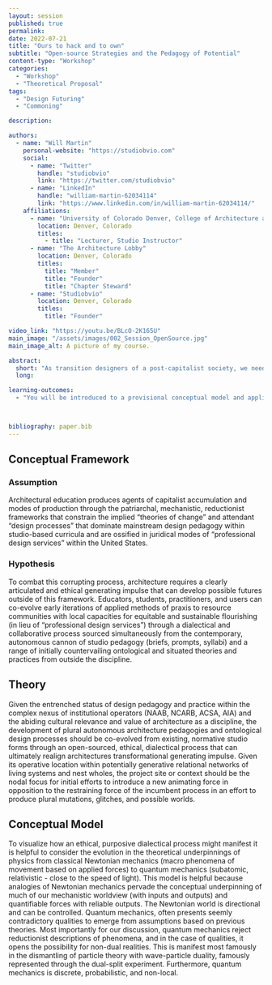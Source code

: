 ```yaml
---
layout: session
published: true
permalink:
date: 2022-07-21
title: "Ours to hack and to own"
subtitle: "Open-source Strategies and the Pedagogy of Potential"
content-type: "Workshop"
categories:
  - "Workshop"
  - "Theoretical Proposal"
tags:
  - "Design Futuring"
  - "Commoning"

description:

authors:
  - name: "Will Martin"
    personal-website: "https://studiobvio.com"
    social:
      - name: "Twitter"
        handle: "studiobvio"
        link: "https://twitter.com/studiobvio"
      - name: "LinkedIn"
        handle: "william-martin-62034114"
        link: "https://www.linkedin.com/in/william-martin-62034114/"
    affiliations:
      - name: "University of Colorado Denver, College of Architecture and Planning"
        location: Denver, Colorado
        titles:
          - title: "Lecturer, Studio Instructor"
      - name: "The Architecture Lobby"
        location: Denver, Colorado
        titles:
          title: "Member"
          title: "Founder"
          title: "Chapter Steward"
      - name: "Studiobvio"
        location: Denver, Colorado
        titles:
          title: "Founder"

video_link: "https://youtu.be/BLcO-2K165U"
main_image: "/assets/images/002_Session_OpenSource.jpg"
main_image_alt: A picture of my course.

abstract:
  short: "As transition designers of a post-capitalist society, we need to be resourced with agile and accessible technologies to facilitate our capacity to rapidly prototype pedagogical systems for structural change. Taking inspiration from open-source software platforms and their communities of builders, in this session participants will be introduced to alternative, radically transparent methods of evolving the incumbent architectural 'studio' and design pedagogy more broadly into an emancipatory technology that can and should be hacked and owned by everyone."
  long:

learning-outcomes:
  - "You will be introduced to a provisional conceptual model and applied methods of co-evolving the architectural “studio” into an open-source and emancipatory 'technology' that can and should be hacked and owned and used by everyone."



bibliography: paper.bib
---
```


## Conceptual Framework

### Assumption

Architectural education produces agents of capitalist accumulation and modes of production through the patriarchal, mechanistic, reductionist frameworks that constrain the implied “theories of change” and attendant “design processes” that dominate mainstream design pedagogy within studio-based curricula and are ossified in juridical modes of “professional design services” within the United States.

### Hypothesis

To combat this corrupting process, architecture requires a clearly articulated and ethical generating impulse that can develop possible futures outside of this framework. Educators, students, practitioners, and users can co-evolve early iterations of applied methods of praxis to resource communities with local capacities for equitable and sustainable flourishing (in lieu of “professional design services”) through a dialectical and collaborative process sourced simultaneously from the contemporary, autonomous cannon of studio pedagogy (briefs, prompts, syllabi) and a range of initially countervailing ontological and situated theories and practices from outside the discipline.

## Theory

Given the entrenched status of design pedagogy and practice within the complex nexus of institutional operators (NAAB, NCARB, ACSA, AIA) and the abiding cultural relevance and value of architecture as a discipline, the development of plural autonomous architecture pedagogies and ontological design processes should be co-evolved from existing, normative studio forms through an open-sourced, ethical, dialectical process that can ultimately realign architectures transformational generating impulse. Given its operative location within potentially generative relational networks of living systems and nest wholes, the project site or context should be the nodal focus for initial efforts to introduce a new animating force in opposition to the restraining force of the incumbent process in an effort to produce plural mutations, glitches, and possible worlds.

## Conceptual Model

To visualize how an ethical, purposive dialectical process might manifest it is helpful to consider the evolution in the theoretical underpinnings of physics from classical Newtonian mechanics (macro phenomena of movement based on applied forces) to quantum mechanics (subatomic, relativistic - close to the speed of light). This model is helpful because analogies of Newtonian mechanics pervade the conceptual underpinning of much of our mechanistic worldview (with inputs and outputs) and quantifiable forces with reliable outputs. The Newtonian world is directional and can be controlled. Quantum mechanics, often presents seemly contradictory qualities to emerge from assumptions based on previous theories. Most importantly for our discussion, quantum mechanics reject reductionist descriptions of phenomena, and in the case of qualities, it opens the possibility for non-dual realities. This is manifest most famously in the dismantling of particle theory with wave-particle duality, famously represented through the dual-split experiment. Furthermore, quantum mechanics is discrete, probabilistic, and non-local.

​

